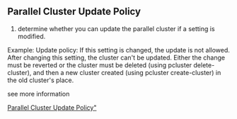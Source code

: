 ## Parallel Cluster Update Policy

1. determine whether you can update the parallel cluster if a setting is modified.

Example:
Update policy: If this setting is changed, the update is not allowed.
After changing this setting, the cluster can't be updated. 
Either the change must be reverted or the cluster must be deleted (using pcluster delete-cluster), and then a new cluster created (using pcluster create-cluster) in the old cluster's place.

see more information

<a href="https://docs.aws.amazon.com/parallelcluster/latest/ug/using-pcluster-update-cluster-v3.html#update-policy-fail-v3">Parallel Cluster Update Policy"</a>
